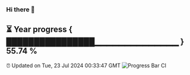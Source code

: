 ### Hi there 👋
⏳ Year progress { ████████████████▁▁▁▁▁▁▁▁▁▁▁▁▁▁ } 55.74 %
---
⏰ Updated on Tue, 23 Jul 2024 00:33:47 GMT
![Progress Bar CI](https://github.com/Moyi321/Moyi321/workflows/Progress%20Bar%20CI/badge.svg)
